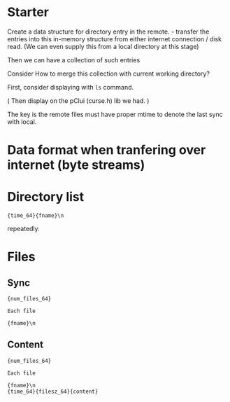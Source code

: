 # Starter

Create a data structure for directory entry in the remote. - transfer the entries into this in-memory structure from either internet connection / disk read. (We can even supply this from a local directory at this stage)

Then we can have a collection of such entries

Consider How to merge this collection with current working directory? 

First, consider displaying with `ls` command. 

( Then display on the pClui (curse.h) lib we had. )

The key is the remote files must have proper mtime to denote the last sync with local.

# Data format when tranfering over internet (byte streams)

# Directory list

```
{time_64}{fname}\n
```

repeatedly.

# Files

## Sync 

```
{num_files_64}

Each file

{fname}\n
```

## Content

```
{num_files_64}

Each file

{fname}\n
{time_64}{filesz_64}{content}

```
